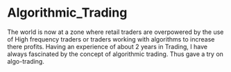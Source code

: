 # Algorithmic_Trading
The world is now at a zone where retail traders are overpowered by the use of High frequency traders or traders working with algorithms to increase there profits. Having an experience of about 2 years in Trading, I have always fascinated by the concept of algorithmic trading. Thus gave a try on algo-trading.
